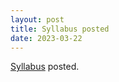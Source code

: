 ```yaml
---
layout: post
title: Syllabus posted
date: 2023-03-22
---
```


[Syllabus](https://docs.google.com/document/d/e/2PACX-1vQJuraDoCy1Sn7cm8hdzG_3uvrlI6fiZaCLCvXtGqJvyGe2lNgMkGSz8pZZwJKypAFKuZR2TonI5Pqu/pub) posted.
